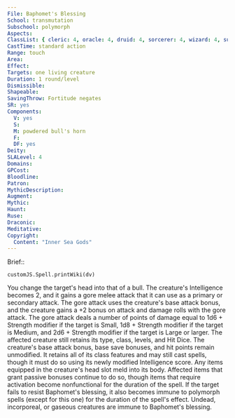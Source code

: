 ```yaml
---
File: Baphomet's Blessing
School: transmutation
Subschool: polymorph
Aspects: 
ClassList: { cleric: 4, oracle: 4, druid: 4, sorcerer: 4, wizard: 4, summoner: 4, unchained summoner: 4, witch: 4 }
CastTime: standard action
Range: touch
Area: 
Effect: 
Targets: one living creature
Duration: 1 round/level
Dismissible: 
Shapeable: 
SavingThrow: Fortitude negates
SR: yes
Components:
  V: yes
  S: 
  M: powdered bull's horn
  F: 
  DF: yes
Deity: 
SLALevel: 4
Domains: 
GPCost: 
Bloodline: 
Patron: 
MythicDescription: 
Augment: 
Mythic: 
Haunt: 
Ruse: 
Draconic: 
Meditative: 
Copyright:
  Content: "Inner Sea Gods"
---
```

Brief:: 

```dataviewjs
customJS.Spell.printWiki(dv)
```

You change the target's head into that of a bull. The creature's Intelligence becomes 2, and it gains a gore melee attack that it can use as a primary or secondary attack. The gore attack uses the creature's base attack bonus, and the creature gains a +2 bonus on attack and damage rolls with the gore attack.  The gore attack deals a number of points of damage equal to 1d6 + Strength modifier if the target is Small, 1d8 + Strength modifier if the target is Medium, and 2d6 + Strength modifier if the target is Large or larger.  The affected creature still retains its type, class, levels, and Hit Dice. The creature's base attack bonus, base save bonuses, and hit points remain unmodified. It retains all of its class features and may still cast spells, though it must do so using its newly modified Intelligence score. Any items equipped in the creature's head slot meld into its body. Affected items that grant passive bonuses continue to do so, though items that require activation become nonfunctional for the duration of the spell.  If the target fails to resist Baphomet's blessing, it also becomes immune to polymorph spells (except for this one) for the duration of the spell's effect. Undead, incorporeal, or gaseous creatures are immune to Baphomet's blessing.
